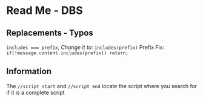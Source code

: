 # Read Me - DBS

## Replacements - Typos
`includes === prefix`, *Change it to:* `includes(prefix)`
Prefix Fix: `if(!message.content.includes(prefix)) return;`
## Information
The `//script start` and `//script end`
locate the script where you search for if it is a complete script
